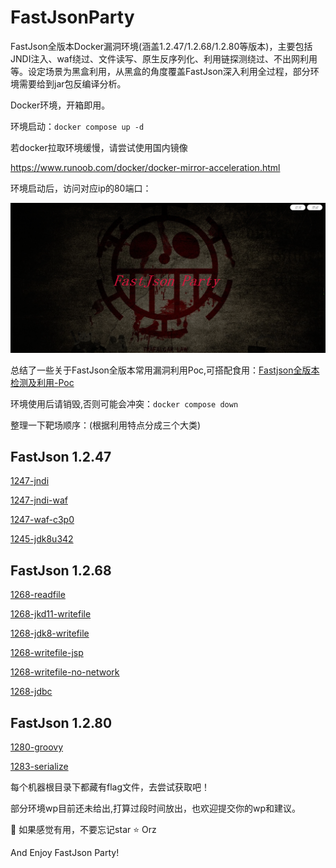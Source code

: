 # FastJsonParty

FastJson全版本Docker漏洞环境(涵盖1.2.47/1.2.68/1.2.80等版本)，主要包括JNDI注入、waf绕过、文件读写、原生反序列化、利用链探测绕过、不出网利用等。设定场景为黑盒利用，从黑盒的角度覆盖FastJson深入利用全过程，部分环境需要给到jar包反编译分析。

Docker环境，开箱即用。

环境启动：`docker compose up -d` 

若docker拉取环境缓慢，请尝试使用国内镜像

https://www.runoob.com/docker/docker-mirror-acceleration.html

环境启动后，访问对应ip的80端口：

![image](images/1.png)

总结了一些关于FastJson全版本常用漏洞利用Poc,可搭配食用：[Fastjson全版本检测及利用-Poc](Fastjson全版本检测及利用-Poc.md) 

环境使用后请销毁,否则可能会冲突：`docker compose down` 

整理一下靶场顺序：(根据利用特点分成三个大类)

## FastJson 1.2.47

[1247-jndi](1247-jndi)

[1247-jndi-waf](1247-jndi-waf)

[1247-waf-c3p0](1247-waf-c3p0)

[1245-jdk8u342](1245-jdk8u342)



## FastJson 1.2.68

[1268-readfile](1268-readfile)

[1268-jkd11-writefile](1268-jkd11-writefile)

[1268-jdk8-writefile](1268-jdk8-writefile)

[1268-writefile-jsp](1268-writefile-jsp)

[1268-writefile-no-network](1268-writefile-no-network)

[1268-jdbc](1268-jdbc)



## FastJson 1.2.80

[1280-groovy](1280-groovy)

[1283-serialize](1283-serialize)



每个机器根目录下都藏有flag文件，去尝试获取吧！

部分环境wp目前还未给出,打算过段时间放出，也欢迎提交你的wp和建议。

:sparkling_heart: 如果感觉有用，不要忘记star :star: Orz

And Enjoy FastJson Party!

